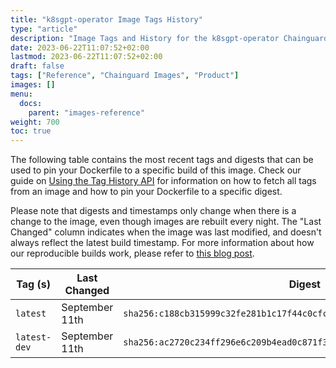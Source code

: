 ```yaml
---
title: "k8sgpt-operator Image Tags History"
type: "article"
description: "Image Tags and History for the k8sgpt-operator Chainguard Image"
date: 2023-06-22T11:07:52+02:00
lastmod: 2023-06-22T11:07:52+02:00
draft: false
tags: ["Reference", "Chainguard Images", "Product"]
images: []
menu:
  docs:
    parent: "images-reference"
weight: 700
toc: true
---
```


The following table contains the most recent tags and digests that can be used to pin your Dockerfile to a specific build of this image. Check our guide on [Using the Tag History API](/chainguard/chainguard-images/using-the-tag-history-api/) for information on how to fetch all tags from an image and how to pin your Dockerfile to a specific digest.

Please note that digests and timestamps only change when there is a change to the image, even though images are rebuilt every night. The "Last Changed" column indicates when the image was last modified, and doesn't always reflect the latest build timestamp. For more information about how our reproducible builds work, please refer to [this blog post](https://www.chainguard.dev/unchained/reproducing-chainguards-reproducible-image-builds).

| Tag (s)       | Last Changed   | Digest                                                                    |
|---------------|----------------|---------------------------------------------------------------------------|
|  `latest`     | September 11th | `sha256:c188cb315999c32fe281b1c17f44c0cfcd54dc2e484a9157bc416388844a0f57` |
|  `latest-dev` | September 11th | `sha256:ac2720c234ff296e6c209b4ead0c871f362f673d3d3a4622331f7cf76188a7b8` |
